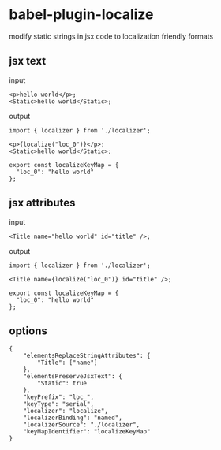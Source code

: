 # babel-plugin-localize
modify static strings in jsx code to localization friendly formats

## jsx text
input
```
<p>hello world</p>;
<Static>hello world</Static>;
```
output
```
import { localizer } from './localizer';

<p>{localize("loc_0")}</p>;
<Static>hello world</Static>;

export const localizeKeyMap = {
  "loc_0": "hello world"
};
```

## jsx attributes
input
```
<Title name="hello world" id="title" />;
```
output
```
import { localizer } from './localizer';

<Title name={localize("loc_0")} id="title" />;

export const localizeKeyMap = {
  "loc_0": "hello world"
};
```

## options
```
{
    "elementsReplaceStringAttributes": {
        "Title": ["name"]
    },
    "elementsPreserveJsxText": {
        "Static": true
    },
    "keyPrefix": "loc_",
    "keyType": "serial",
    "localizer": "localize",
    "localizerBinding": "named",
    "localizerSource": "./localizer",
    "keyMapIdentifier": "localizeKeyMap"
}
```